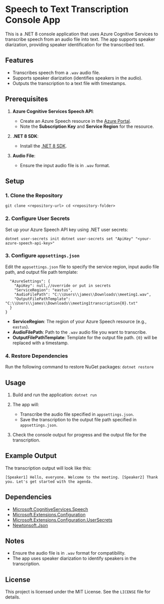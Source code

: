# Speech to Text Transcription Console App

This is a .NET 8 console application that uses Azure Cognitive Services to transcribe speech from an audio file into text. The app supports speaker diarization, providing speaker identification for the transcribed text.

## Features
- Transcribes speech from a `.wav` audio file.
- Supports speaker diarization (identifies speakers in the audio).
- Outputs the transcription to a text file with timestamps.

## Prerequisites
1. **Azure Cognitive Services Speech API**:
   - Create an Azure Speech resource in the [Azure Portal](https://portal.azure.com/).
   - Note the **Subscription Key** and **Service Region** for the resource.

2. **.NET 8 SDK**:
   - Install the [.NET 8 SDK](https://dotnet.microsoft.com/download).

3. **Audio File**:
   - Ensure the input audio file is in `.wav` format.

## Setup

### 1. Clone the Repository
`git clone <repository-url> cd <repository-folder>`

### 2. Configure User Secrets
Set up your Azure Speech API key using .NET user secrets:

`dotnet user-secrets init dotnet user-secrets set "ApiKey" "<your-azure-speech-api-key>"`


### 3. Configure `appsettings.json`
Edit the `appsettings.json` file to specify the service region, input audio file path, and output file path template:

```{
  "AzureSettings": {
    "ApiKey": null,//override or put in secrets
    "ServiceRegion": "eastus",
    "AudioFilePath": "C:\\Users\\james\\Downloads\\meeting1.wav",
    "OutputFilePathTemplate": "C:\\Users\\james\\Downloads\\meeting1transcription{0}.txt"
  }
}
```


- **ServiceRegion**: The region of your Azure Speech resource (e.g., `eastus`).
- **AudioFilePath**: Path to the `.wav` audio file you want to transcribe.
- **OutputFilePathTemplate**: Template for the output file path. `{0}` will be replaced with a timestamp.

### 4. Restore Dependencies
Run the following command to restore NuGet packages:
`dotnet restore`


## Usage
1. Build and run the application:
`dotnet run`

2. The app will:
   - Transcribe the audio file specified in `appsettings.json`.
   - Save the transcription to the output file path specified in `appsettings.json`.

3. Check the console output for progress and the output file for the transcription.

## Example Output
The transcription output will look like this:

`[Speaker1] Hello, everyone. Welcome to the meeting. [Speaker2] Thank you. Let's get started with the agenda.`


## Dependencies
- [Microsoft.CognitiveServices.Speech](https://www.nuget.org/packages/Microsoft.CognitiveServices.Speech)
- [Microsoft.Extensions.Configuration](https://www.nuget.org/packages/Microsoft.Extensions.Configuration)
- [Microsoft.Extensions.Configuration.UserSecrets](https://www.nuget.org/packages/Microsoft.Extensions.Configuration.UserSecrets)
- [Newtonsoft.Json](https://www.nuget.org/packages/Newtonsoft.Json)

## Notes
- Ensure the audio file is in `.wav` format for compatibility.
- The app uses speaker diarization to identify speakers in the transcription.

## License
This project is licensed under the MIT License. See the `LICENSE` file for details.

